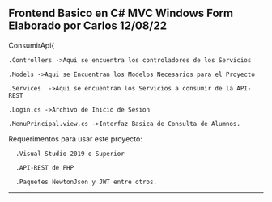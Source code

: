 Frontend Basico en C# MVC Windows Form  Elaborado por Carlos 12/08/22 
-----------------------------------------------------------------------------

ConsumirApi{
    
    .Controllers ->Aqui se encuentra los controladores de los Servicios

    .Models ->Aqui se Encuentran los Modelos Necesarios para el Proyecto

    .Services  ->Aqui se encuentran los Servicios a consumir de la API-REST

    .Login.cs ->Archivo de Inicio de Sesion

    .MenuPrincipal.view.cs ->Interfaz Basica de Consulta de Alumnos.
    


Requerimentos para usar este proyecto:
 
      .Visual Studio 2019 o Superior

      .API-REST de PHP

      .Paquetes NewtonJson y JWT entre otros.

------------------------------------------------------------------------------
